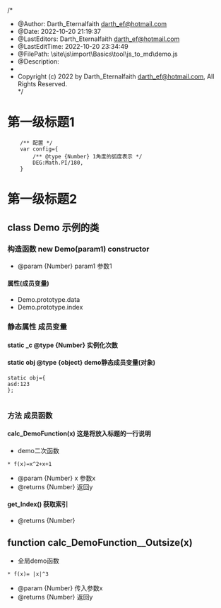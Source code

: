 /*   
 * @Author: Darth_Eternalfaith darth_ef@hotmail.com   
 * @Date: 2022-10-20 21:19:37   
 * @LastEditors: Darth_Eternalfaith darth_ef@hotmail.com   
 * @LastEditTime: 2022-10-20 23:34:49   
 * @FilePath: \site\js\import\Basics\tool\js_to_md\demo.js   
 * @Description:    
 *    
 * Copyright (c) 2022 by Darth_Eternalfaith darth_ef@hotmail.com, All Rights Reserved.    
 */   
   
# 第一级标题1   
```   
    /** 配置 */   
    var config={   
        /** @type {Number} 1角度的弧度表示 */   
        DEG:Math.PI/180,   
    }   
```   
   
# 第一级标题2   
   
## class Demo  示例的类    
   
### 构造函数 new Demo(param1)  constructor   
 * @param {Number} param1 参数1   
   
#### 属性(成员变量)   
* Demo.prototype.data   
* Demo.prototype.index   
   
### 静态属性 成员变量    
#### static _c  @type {Number} 实例化次数   
#### static obj  @type {object} demo静态成员变量(对象)   
```   
static obj={   
asd:123   
};   
   
```           
### 方法 成员函数   
   
#### calc_DemoFunction(x)  这是将放入标题的一行说明   
 * demo二次函数   
 ```   
 * f(x)=x^2+x+1   
 ```   
 * @param {Number} x 参数x   
 * @returns {Number} 返回y   
   
   
#### get_Index()  获取索引   
 * @returns {Number}   
   
   

   
## function calc_DemoFunction__Outsize(x)    
 * 全局demo函数   
 ```   
 * f(x)= |x|^3   
 ```   
 * @param {Number} 传入参数x   
 * @returns {Number} 返回y   
   
   

